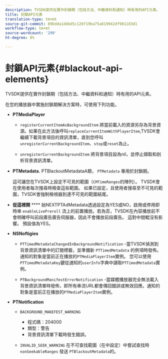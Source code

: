 ```yaml
---
description: TVSDK提供在實作封鎖期（包括方法、中繼資料和通知）時有用的API元素。
title: 封鎖API元素
translation-type: tm+mt
source-git-commit: 89bdda1d4bd5c126f19ba75a819942df901183d1
workflow-type: tm+mt
source-wordcount: '299'
ht-degree: 0%

---
```



# 封鎖API元素{#blackout-api-elements}

TVSDK提供在實作封鎖期（包括方法、中繼資料和通知）時有用的API元素。

在您的播放器中實施封鎖期解決方案時，可使用下列功能。

* **PTMediaPlayer**

   * `registerCurrentItemAsBackgroundItem` 將當前載入的資源另存為背景資源。如果在此方法後呼叫`replaceCurrentItemWithPlayerItem`,TVSDK會繼續下載背景項目的資訊清單，直到您呼叫`unregisterCurrentBackgroundItem`、`stop`或`reset`為止。

   * `unregisterCurrentBackgroundItem` 將背景項目設為nil，並停止擷取和剖析背景資訊清單。

* **PTMetadata.** PTBlackoutMetadataA類， `PTMetadata` 專用於封鎖期。

   這可讓您在TVSDK上設定不可見的範圍（`CMTimeRanges`的陣列）。 TVSDK會在使用者每次搜尋時檢查這些範圍。 如果已設定，且使用者搜尋至不可見的範圍，TVSDK會強制檢視器到達不可見的範圍結尾。

* **從這裡開** **** 始NEXTPTAdMetadata透過設定為YES或NO，啟用或停用即時串 `enableLivePreroll` 流上的前置播放。若為否，TVSDK在內容播放前不會明確呼叫前段廣告廣告伺服器，因此不會播放前段廣告。 這對中間輥沒有影響。 預設值為YES。

* **NSNoftigies**

   * `PTTimedMetadataChangedInBackgroundNotification` -當TVSDK偵測到背景資訊清單中的訂閱標籤，並準備新 `PTTimedMetadata` 的例項時發佈。通知的對象是當前正在播放的`PTMediaPlayerItem`實例。 您可以使用`PTTimedMetadataKey`鍵從通知的`userInfo`字典中讀取`PTTimedMetadata`實例。

   * `PTBackgroundManifestErrorNotification` -當媒體播放器完全無法載入背景資訊清單時發佈，即所有串流URL都會傳回錯誤或無效回應。通知的對象是當前正在播放的`PTMediaPlayerItem`實例。

* **PTNotification**

   * `BACKGROUND_MANIFEST_WARNING`

      * 程式碼：204000
      * 類型：警告
      * 背景資訊清單下載時發生錯誤。
   * `INVALID_SEEK_WARNING` 在不可查找範圍（在中設定）中嘗試查找時 `nonSeekableRanges` 發送 `PTBlackoutMetadata`的。